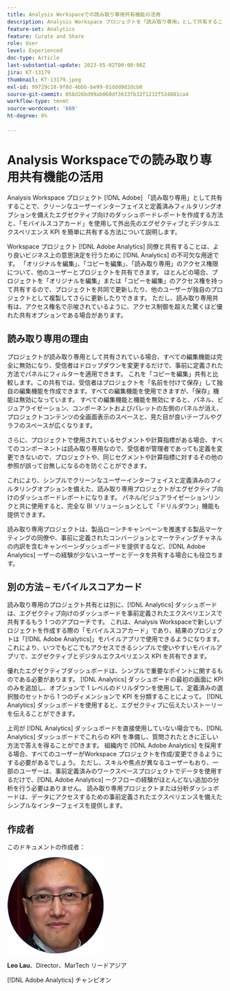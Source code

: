 ```yaml
---
title: Analysis Workspaceでの読み取り専用共有機能の活用
description: Analysis Workspace プロジェクトを「読み取り専用」として共有することで、クリーンなユーザーインターフェイスと定義済みフィルタリングオプションを備えたエグゼクティブ向けのダッシュボードレポートを作成する方法と、「モバイルスコアカード」を使用して外出先のエグゼクティブとデジタルエクスペリエンス KPI を簡単に共有する方法について説明します。
feature-set: Analytics
feature: Curate and Share
role: User
level: Experienced
doc-type: Article
last-substantial-update: 2023-05-02T00:00:00Z
jira: KT-13179
thumbnail: KT-13179.jpeg
exl-id: 99729c18-9f0d-4bbb-be99-01ddd0d2dcb0
source-git-commit: 058d26bd99ab060df3633fb32f1232f534881ca4
workflow-type: tm+mt
source-wordcount: '669'
ht-degree: 0%

---
```


# Analysis Workspaceでの読み取り専用共有機能の活用

Analysis Workspace プロジェクト [!DNL Adobe] 「読み取り専用」として共有することで、クリーンなユーザーインターフェイスと定義済みフィルタリングオプションを備えたエグゼクティブ向けのダッシュボードレポートを作成する方法と、「モバイルスコアカード」を使用して外出先のエグゼクティブとデジタルエクスペリエンス KPI を簡単に共有する方法について説明します。

Workspace プロジェクト [!DNL Adobe Analytics] 同僚と共有することは、より良いビジネス上の意思決定を行うために [!DNL Analytics] の不可欠な用途です。 「オリジナルを編集」、「コピーを編集」、「読み取り専用」のアクセス権限について、他のユーザーとプロジェクトを共有できます。 ほとんどの場合、プロジェクトを「オリジナルを編集」または「コピーを編集」のアクセス権を持って共有するので、プロジェクトを共同で更新したり、他のユーザーが独自のプロジェクトとして複製してさらに更新したりできます。 ただし、読み取り専用共有は、アクセス権名で示唆されているように、アクセス制御を超えた驚くほど優れた共有オプションである場合があります。

## 読み取り専用の理由

プロジェクトが読み取り専用として共有されている場合、すべての編集機能は完全に無効になり、受信者はドロップダウンを変更するだけで、事前に定義された方法でパネルにフィルターを適用できます。 これを「コピーを編集」共有と比較します。この共有では、受信者はプロジェクトを「名前を付けて保存」して独自の編集機能を作成できます。すべての編集機能を使用できますが、「保存」機能は無効になっています。 すべての編集機能と機能を無効にすると、パネル、ビジュアライゼーション、コンポーネントおよびパレットの左側のパネルが消え、プロジェクトコンテンツの全画面表示のスペースと、見た目が良いテーブルやグラフのスペースが広くなります。

さらに、プロジェクトで使用されているセグメントや計算指標がある場合、すべてのコンポーネントは読み取り専用なので、受信者が管理者であっても定義を変更できないので、プロジェクトや、同じセグメントや計算指標に対するその他の参照が誤って台無しになるのを防ぐことができます。

これにより、シンプルでクリーンなユーザーインターフェイスと定義済みのフィルタリングオプションを備えた、読み取り専用プロジェクトがエグゼクティブ向けのダッシュボードレポートになります。 パネル/ビジュアライゼーションリンクと共に使用すると、完全な BI ソリューションとして「ドリルダウン」機能も提供できます。

読み取り専用プロジェクトは、製品ローンチキャンペーンを推進する製品マーケティングの同僚や、事前に定義されたコンバージョンとマーケティングチャネルの内訳を含むキャンペーンダッシュボードを提供するなど、[!DNL Adobe Analytics] ーザーの経験が少ないユーザーとデータを共有する場合にも役立ちます。

## 別の方法 – モバイルスコアカード

読み取り専用のプロジェクト共有とは別に、[!DNL Analytics] ダッシュボードは、エグゼクティブ向けのダッシュボードを事前定義されたエクスペリエンスで共有するもう 1 つのアプローチです。 これは、Analysis Workspaceで新しいプロジェクトを作成する際の「モバイルスコアカード」であり、結果のプロジェクトは「[!DNL Adobe Analytics]」モバイルアプリで使用できるようになります。 これにより、いつでもどこでもアクセスできるシンプルで使いやすいモバイルアプリで、エグゼクティブとデジタルエクスペリエンス KPI を共有できます。

優れたエグゼクティブダッシュボードは、シンプルで重要なポイントに関するものである必要があります。 [!DNL Analytics] ダッシュボードの最初の画面に KPI のみを追加し、オプションで 1 レベルのドリルダウンを使用して、定義済みの選択肢のセットから 1 つのディメンションで KPI を分類することによって。 [!DNL Analytics] ダッシュボードを使用すると、エグゼクティブに伝えたいストーリーを伝えることができます。

上司が [!DNL Analytics] ダッシュボードを直接使用していない場合でも、[!DNL Analytics] ダッシュボードでこれらの KPI を準備し、質問されたときに正しい方法で答えを得ることができます。
組織内で [!DNL Adobe Analytics] を採用する場合、すべてのユーザーがWorkspace プロジェクトを作成/変更できるようにする必要があるでしょう。 ただし、スキルや焦点が異なるユーザーもおり、一部のユーザーは、事前定義済みのワークスペースプロジェクトでデータを使用するだけで、[!DNL Adobe Analytics] ークフローの経験がほとんどない追加の分析を行う必要はありません。 読み取り専用プロジェクトまたは分析ダッシュボードは、データにアクセスするための事前定義されたエクスペリエンスを備えたシンプルなインターフェイスを提供します。

## 作成者

このドキュメントの作成者：

![ レオ・ラウ ](assets/leo_headshot.png)

**Leo Lau**、Director、MarTech リードアジア

[!DNL Adobe Analytics] チャンピオン
